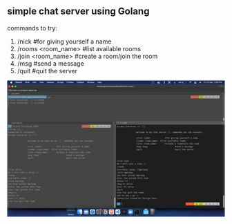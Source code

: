 ##  simple chat server using Golang

commands to try:
1.  /nick <name> 		#for giving yourself a name
2.  /rooms <room_name>  #list available rooms
3.  /join <room_name> 	#create a room/join the room
4.  /msg <msg> 			#send a message
5.  /quit   			#quit the server

![chat room in action](char_application.png)